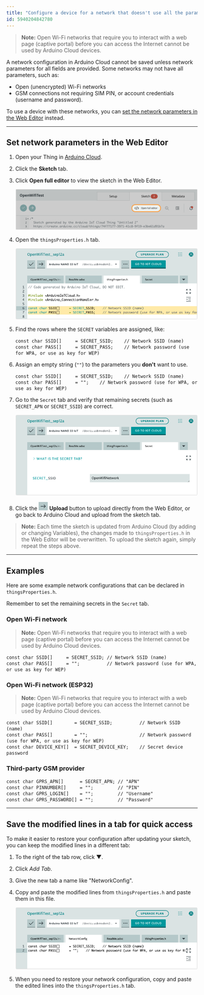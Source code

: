 ```yaml
---
title: "Configure a device for a network that doesn't use all the parameters in Arduino Cloud"
id: 5940204842780
---
```


> **Note:** Open Wi-Fi networks that require you to interact with a web page (captive portal) before you can access the Internet cannot be used by Arduino Cloud devices.

A network configuration in Arduino Cloud cannot be saved unless network parameters for all fields are provided. Some networks may not have all parameters, such as:

* Open (unencrypted) Wi-Fi networks
* GSM connections not requiring SIM PIN, or account credentials (username and password).

To use a device with these networks, you can [set the network parameters in the Web Editor](#set-with-web-editor) instead.

---

<a id="set-with-web-editor"></a>

## Set network parameters in the Web Editor

1. Open your Thing in [Arduino Cloud](https://app.arduino.cc/things).

2. Click the **Sketch** tab.

3. Click **Open full editor** to view the sketch in the Web Editor.

   ![The "Open full editor" button.](img/iot-open-full-editor.png)

4. Open the `thingsProperties.h` tab.

   ![The SSID[] and PASS[] variables.](img/web-editor-properties-open-wifi.png)

5. Find the rows where the `SECRET` variables are assigned, like:

   ```arduino
   const char SSID[]     = SECRET_SSID;    // Network SSID (name)
   const char PASS[]     = SECRET_PASS;    // Network password (use for WPA, or use as key for WEP)
   ```

6. Assign an empty string (`""`) to the parameters you **don't** want to use.

   ```arduino
   const char SSID[]     = SECRET_SSID;    // Network SSID (name)
   const char PASS[]     = "";    // Network password (use for WPA, or use as key for WEP)
   ```

7. Go to the `Secret` tab and verify that remaining secrets (such as `SECRET_APN` or `SECRET_SSID`) are correct.

   ![The "Secret" tab with a SECRET_SSID variable.](img/web-editor-secrets-open-wifi.png)

8. Click the ![Web Editor Upload button](img/icon_web-editor-upload.png) **Upload** button to upload directly from the Web Editor, or go back to Arduino Cloud and upload from the sketch tab.

> **Note:** Each time the sketch is updated from Arduino Cloud (by adding or changing Variables), the changes made to `thingsProperties.h` in the Web Editor will be overwritten. To upload the sketch again, simply repeat the steps above.

---

## Examples

Here are some example network configurations that can be declared in `thingsProperties.h`.

Remember to set the remaining secrets in the `Secret` tab.

### Open Wi-Fi network

> **Note:** Open Wi-Fi networks that require you to interact with a web page (captive portal) before you can access the Internet cannot be used by Arduino Cloud devices.

```arduino
const char SSID[]     = SECRET_SSID; // Network SSID (name)
const char PASS[]     = "";          // Network password (use for WPA, or use as key for WEP)
```

### Open Wi-Fi network (ESP32)

> **Note:** Open Wi-Fi networks that require you to interact with a web page (captive portal) before you can access the Internet cannot be used by Arduino Cloud devices.

```arduino
const char SSID[]        = SECRET_SSID;          // Network SSID (name)
const char PASS[]        = "";                   // Network password (use for WPA, or use as key for WEP)
const char DEVICE_KEY[]  = SECRET_DEVICE_KEY;    // Secret device password
```

### Third-party GSM provider

```arduino
const char GPRS_APN[]      = SECRET_APN; // "APN"
const char PINNUMBER[]     = "";         // "PIN"
const char GPRS_LOGIN[]    = "";         // "Username"
const char GPRS_PASSWORD[] = "";         // "Password"
```

---

## Save the modified lines in a tab for quick access

To make it easier to restore your configuration after updating your sketch, you can keep the modified lines in a different tab:

1. To the right of the tab row, click ▼.

2. Click _Add Tab_.

3. Give the new tab a name like "NetworkConfig".

4. Copy and paste the modified lines from `thingsProperties.h` and paste them in this file.

   ![A custom tab named "NetworkConfig" in the Web Editor.](img/web-editor-network-config-tab.png)

5. When you need to restore your network configuration, copy and paste the edited lines into the `thingsProperties.h` tab.
